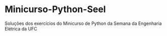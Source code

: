 # Minicurso-Python-Seel
Soluções dos exercícios do Minicurso de Python da Semana da Engenharia Elétrica da UFC
